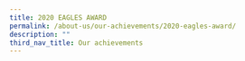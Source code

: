 ```yaml
---
title: 2020 EAGLES AWARD
permalink: /about-us/our-achievements/2020-eagles-award/
description: ""
third_nav_title: Our achievements
---
```

